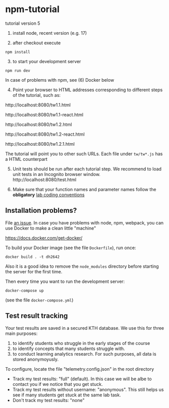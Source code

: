 # npm-tutorial
tutorial version 5

1. install node, recent version (e.g. 17)

2. after checkout execute
```
npm install
```
3. to start your development server
```
npm run dev
```

In case of problems with npm, see (6) Docker below

4. Point your browser to HTML addresses corresponding to different steps of the tutorial, such as:

http://localhost:8080/tw1.1.html

http://localhost:8080/tw1.1-react.html

http://localhost:8080/tw1.2.html

http://localhost:8080/tw1.2-react.html

http://localhost:8080/tw1.2.1.html

The tutorial will point you to other such URLs. Each file under `tw/tw*.js` has a HTML counterpart

5. Unit tests should be run after each tutorial step. We recommend to load unit tests in an Incognito browser window.
http://localhost:8080/test.html

6. Make sure that your function names and parameter names follow the **obligatory** [lab coding conventions](https://docs.google.com/presentation/d/1CtxiAG9mJ6kslSl6psBBlVDafFD4b2Rh2G7ft1GQ08o/edit#slide=id.g17644a78da5_0_174)

## Installation problems?
File [an issue](https://gits-15.sys.kth.se/iprog/issues).
In case you have problems with node, npm, webpack, you can use Docker to make a clean little "machine"

https://docs.docker.com/get-docker/

To build your Docker image (see the file `Dockerfile`), run once:
```
docker build . -t dh2642
```

Also it is a good idea to remove the `node_modules` directory before starting the server for the first time.

Then every time you want to run the development server:

```
docker-compose up
```
(see the file `docker-compose.yml`) 

## Test result tracking 
Your test results are saved in a secured KTH database. We use this for three main purposes:

1) to identify students who struggle in the early stages of the course
2) to identify concepts that many students struggle with.
3) to conduct learning analytics research. For such purposes, all data is stored anonymoyusly.

To configure, locate the file "telemetry.config.json" in the root directory
- Track my test results: "full"  (default). In this case we will be albe to contact you if we notice that you get stuck.
- Track my test results without username: "anonymous". This still helps us see if many students get stuck at the same lab task.
- Don't track my test results: "none"  

